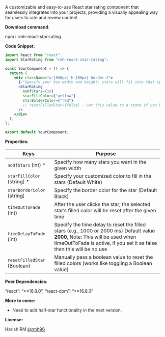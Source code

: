 A customizable and easy-to-use React star rating component that seamlessly integrates into your projects, providing a visually appealing way for users to rate and review content.

**Download command:**

npm i rmh-react-star-rating

**Code Snippet:**
```jsx
import React from "react";
import StarRating from "rmh-react-star-rating";

const YourComponent = () => {
  return (
    <div className="w-[600px] h-[80px] border-2">
      {/*Specify your box width and height; stars will fit into that space. */}
      <StarRating
        noOfStars={10}
        starFillColor={"yellow"}
        starBolderColor={"red"}
        // resetFilledStar={false} - Set this value to a state if you have a reset button
      />
    </div>
  );
};

export default YourComponent;
```


**Properties:**

| Keys               | Purpose                                                                                       |
|--------------------|-----------------------------------------------------------------------------------------------|
| `noOfStars` (int) * | Specify how many stars you want in the given width                                            |
| `starFillColor` (string) * | Specify your customized color to fill in the stars (Default White)                          |
| `starBorderColor` (string) | Specify the border color for the star (Default Black)                                          |
| `timeOutToFade` (int) | After the user clicks the star, the selected star’s filled color will be reset after the given time |
| `timeDelayToFade` (int) | Specify the time delay to reset the filled stars (e.g., 1000 or 2000 ms) Default value **2000**, Note: This will be used when timeOutToFade is active, if you set it as false then this will be no use |
| `resetFilledStar` (Boolean) | Manually pass a boolean value to reset the filled colors (works like toggling a Boolean value)  |



**Peer Dependencies:**

“react”: “>=16.8.0”,
“react-dom”: “>=16.8.0”

**More to come:**
-	Need to add half-star functionality in the next version.

**License:**

Harish RM [@rmh96](https://in.linkedin.com/in/harish-mukundhaprasath-aaa3b5117)

